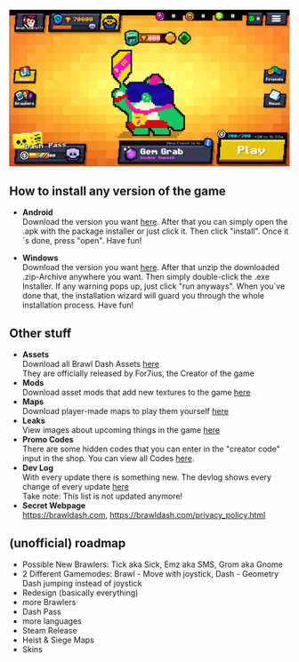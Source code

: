 <p align="center">
  <img src="/image.png">
</p>

## How to install any version of the game
- **Android** \
  Download the version you want [here](/versions/android/). After that you can simply open the .apk with the package installer or just click it. Then click "install". Once it´s done, press "open". Have fun!

- **Windows** \
  Download the version you want [here](/versions/windows/). After that unzip the downloaded .zip-Archive anywhere you want. Then simply double-click the .exe Installer. If any warning pops up, just click "run anyways". When you´ve done that, the installation wizard will guard you through the whole installation process. Have fun!

## Other stuff
- **Assets** \
  Download all Brawl Dash Assets [here](https://drive.google.com/file/d/15vg-USwDteXZNii1q0q4F_CDHNCjM2dB/view)  
  They are officially released by For7ius, the Creator of the game
- **Mods** \
  Download asset mods that add new textures to the game [here](/mods/)
- **Maps** \
  Download player-made maps to play them yourself [here](/maps/)
- **Leaks** \
  View images about upcoming things in the game [here](/leaks/)
- **Promo Codes** \
  There are some hidden codes that you can enter in the "creator code" input in the shop. You can view all Codes [here](/Promo_Codes.md).
- **Dev Log** \
  With every update there is something new. The devlog shows every change of every update [here](/BrawlDashDevLog.docx) \
  Take note: This list is not updated anymore!
- **Secret Webpage** \
  https://brawldash.com, https://brawldash.com/privacy_policy.html

## (unofficial) roadmap
- Possible New Brawlers:
Tick aka Sick, Emz aka SMS, Grom aka Gnome
- 2 Different Gamemodes:
Brawl - Move with joystick, Dash - Geometry Dash jumping instead of joystick
- Redesign (basically everything)
- more Brawlers
- Dash Pass
- more languages
- Steam Release 
- Heist & Siege Maps
- Skins
